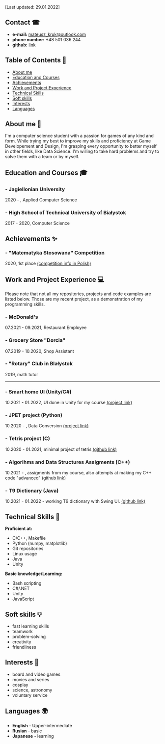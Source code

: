 [Last updated: 29.01.2022]

## Contact ☎

- **e-mail:** mateusz_kruk@outlook.com
- **phone number:** +48 501 036 244
- **github:** [link](https://github.com/In1th)

## Table of Contents 🧮

- [About me](#about-me-📑)
- [Education and Courses](#education-and-courses-🎓)
- [Achievements](#achievements-✨)
- [Work and Project Experience](#work-and-project-experience-💻)
- [Technical Skills](#technical-skills-🔨)
- [Soft skills](#soft-skills-💡)
- [Interests](#interests-🎷)
- [Languages](#languages-🌍)

## About me 📑

I'm a computer science student with a passion for games of any kind and form. While trying my best to improve my skills and proficiency at Game Developement and Design, I'm grasping every opportunity to better myself in other fields, like Data Science. I'm willing to take hard problems and try to solve them with a team or by myself. 

## Education and Courses 🎓

### - Jagiellonian University
2020 -     , Applied Computer Science

### - High School of Technical University of Białystok
2017 - 2020, Computer Science

## Achievements ✨

### - "Matematyka Stosowana" Competition
2020, 1st place
[(competition info in Polish)](https://signum.pb.edu.pl/konkurs/?page_id=32)

## Work and Project Experience 💻

Please note that not all my repositories, projects and code examples are listed below. Those are my recent project, as a demonstration of my programming skills.

### - McDonald's
07.2021 - 09.2021, Restaurant Employee

### - Grocery Store "Dorcia"
07.2019 - 10.2020, Shop Assistant

### - "Rotary" Club in BIałystok
2019, math tutor

___

### - Smart home UI (Unity/C#)
10.2021 - 01.2022, UI done in Unity for my course
[(project link)](https://github.com/In1th/smort-home)

### - JPET project (Python)
10.2020 -        , Data Conversion
[(project link)](http://koza.if.uj.edu.pl/pet/)

### - Tetris project (C)
10.2020 - 01.2021, minimal project of tetris
[(github link)](https://github.com/In1th/tetris)

### - Algorihms and Data Structures Assigments (C++)
10.2021 -        , assigments from my course, also attempts at making my C++ code "advanced"
[(github link)](https://github.com/In1th/AISD)

### - T9 Dictionary (Java)
10.2021 - 01.2022 - working T9 dictionary with Swing UI.
[(github link)]()

## Technical Skills 🔨

**Proficient at:**
- C/C++, Makefile
- Python (numpy, matplotlib)
- Git repositories
- Linux usage
- Java
- Unity

**Basic knowledge/Learning:**
- Bash scripting
- C#/.NET
- Unity
- JavaScript 

## Soft skills 💡
- fast learning skills
- teamwork
- problem-solving
- creativity
- friendliness

## Interests 🎷
- board and video games
- movies and series
- cosplay
- science, astronomy
- voluntary service

## Languages 🌍

- **English** - Upper-intermediate
- **Rusian** - basic
- **Japanese** - learning
